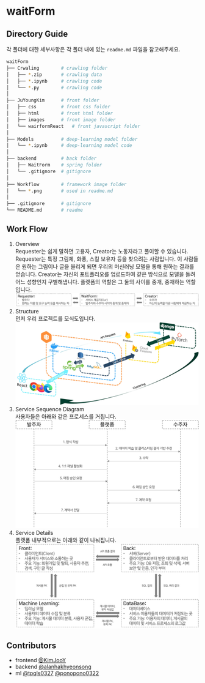 # waitForm

## Directory Guide
각 폴더에 대한 세부사항은 각 폴더 내에 있는 `readme.md` 파일을 참고해주세요.
```bash
waitForm
├── Crwaling        # crawling folder
│   ├── *.zip       # crawling data
│   ├── *.ipynb     # crawling code
│   └── *.py        # crawling code
│ 
├── JuYoungKim      # front folder
│   ├── css         # front css folder
│   ├── html        # front html folder
│   ├── images      # front image folder
│   └── wairformReact   # front javascript folder
│ 
├── Models          # deep-learning model folder
│   └── *.ipynb     # deep-learning model code
│ 
├── backend         # back folder
│   ├── WaitForm    # spring folder
│   └── .gitignore  # gitignore
│ 
├── Workflow        # framework image folder
│   └── *.png       # used in readme.md
│ 
├── .gitignore      # gitignore
└── README.md       # readme
```

## Work Flow
1. Overview  
    Requester는 쉽게 말하면 고용자, Creator는 노동자라고 풀이할 수 있습니다. Requester는 특정 그림체, 화풍, 스킬 보유자 등을 찾으려는 사람입니다. 이 사람들은 원하는 그림이나 글을 올리게 되면 우리의 머신러닝 모델을 통해 원하는 결과를 얻습니다. Creator는 자신의 포트폴리오를 업로드하여 같은 방식으로 모델을 돌려 어느 성향인지 구별해냅니다. 플랫폼의 역할은 그 둘의 사이를 중개, 중재하는 역할입니다.  
   ![overview_image](./Workflow/service_framework.jpg)
2. Structure  
   먼저 우리 프로젝트를 모식도입니다.
   ![system_structure](./Workflow/system.jpg)
3. Service Sequence Diagram  
   사용자들은 아래와 같은 프로세스를 거칩니다.  
   ![service_sequence_diagram](./Workflow/working_process.jpg)
4. Service Details  
   플랫폼 내부적으로는 아래와 같이 나눠집니다.   
   ![service_details](./Workflow/in_framework.jpg) 


## Contributors
- frontend [@KimJooY](https://github.com/KimJooY)
- backend [@alanhakhyeonsong](https://github.com/alanhakhyeonsong)
- ml [@tpqls0327](https://github.com/tpqls0327) [@ponopono0322](https://github.com/ponopono0322)

